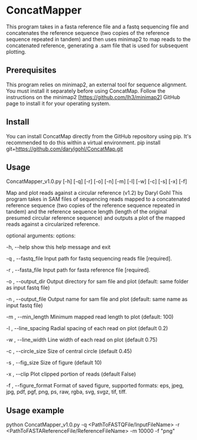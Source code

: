 # ConcatMapper
This program takes in a fasta reference file and a fastq sequencing file and concatenates the reference sequence (two copies of the reference sequence repeated in tandem) and then uses minimap2 to map reads to the concatenated reference, generating a .sam file that is used for subsequent plotting.

## Prerequisites
This program relies on minimap2, an external tool for sequence alignment. You must install it separately before using ConcatMap. Follow the instructions on the minimap2 [https://github.com/lh3/minimap2] GitHub page to install it for your operating system.

## Install
You can install ConcatMap directly from the GitHub repository using pip. It's recommended to do this within a virtual environment.
pip install git+https://github.com/darylgohl/ConcatMap.git

## Usage
ConcatMapper_v1.0.py [-h] [-q] [-r] [-o] [-n] [-m] [-l] [-w] [-c] [-s] [-x] [-f]

Map and plot reads against a circular reference (v1.2) by Daryl Gohl This
program takes in SAM files of sequencing reads mapped to a concatenated
reference sequence (two copies of the reference sequence repeated in tandem)
and the reference sequence length (length of the original presumed circular
reference sequence) and outputs a plot of the mapped reads against a
circularized reference.

optional arguments:
options:

  -h, --help            show this help message and exit

  -q , --fastq_file     Input path for fastq sequencing reads file [required].
  
  -r , --fasta_file     Input path for fasta reference file [required].
  
  -o , --output_dir     Output directory for sam file and plot (default: same folder as input fastq file)
  
  -n , --output_file    Output name for sam file and plot (default: same name as input fastq file)
  
  -m , --min_length     Minimum mapped read length to plot (default: 100)
  
  -l , --line_spacing   Radial spacing of each read on plot (default 0.2)
  
  -w , --line_width     Line width of each read on plot (default 0.75)
  
  -c , --circle_size    Size of central circle (default 0.45)
  
  -s , --fig_size       Size of figure (default 10)
  
  -x , --clip           Plot clipped portion of reads (default False)
  
  -f , --figure_format	Format of saved figure, supported formats: eps, jpeg, jpg, pdf, pgf, png, ps, raw, rgba, svg, svgz, tif, tiff.
                        
## Usage example
python ConcatMapper_v1.0.py -q <PathToFASTQFile/InputFileName> -r <PathToFASTAReferenceFile/ReferenceFileName> -m 10000 -f "png"

